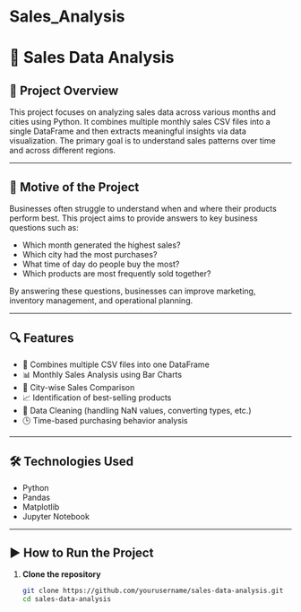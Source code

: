 # Sales_Analysis

# 🛒 Sales Data Analysis

## 📌 Project Overview

This project focuses on analyzing sales data across various months and cities using Python. It combines multiple monthly sales CSV files into a single DataFrame and then extracts meaningful insights via data visualization. The primary goal is to understand sales patterns over time and across different regions.

---

## 🎯 Motive of the Project

Businesses often struggle to understand when and where their products perform best. This project aims to provide answers to key business questions such as:

- Which month generated the highest sales?
- Which city had the most purchases?
- What time of day do people buy the most?
- Which products are most frequently sold together?

By answering these questions, businesses can improve marketing, inventory management, and operational planning.

---

## 🔍 Features

- 📁 Combines multiple CSV files into one DataFrame
- 📊 Monthly Sales Analysis using Bar Charts
- 🌆 City-wise Sales Comparison
- 📈 Identification of best-selling products
- 🧹 Data Cleaning (handling NaN values, converting types, etc.)
- 🕒 Time-based purchasing behavior analysis

---

## 🛠️ Technologies Used

- Python 
- Pandas
- Matplotlib 
- Jupyter Notebook

---

## ▶️ How to Run the Project

1. **Clone the repository**
   ```bash
   git clone https://github.com/yourusername/sales-data-analysis.git
   cd sales-data-analysis
